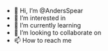 - 👋 Hi, I’m @AndersSpear
- 👀 I’m interested in 
- 🌱 I’m currently learning 
- 💞️ I’m looking to collaborate on 
- 📫 How to reach me 

<!---
AndersSpear/AndersSpear is a ✨ special ✨ repository because its `README.md` (this file) appears on your GitHub profile.
You can click the Preview link to take a look at your changes.
--->

